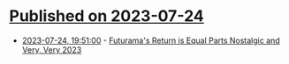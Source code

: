 # [Published on 2023-07-24](index.md)

* [2023-07-24, 19:51:00](https://soylentnews.org/article.pl?sid=23/07/24/0044245&from=rss) - [Futurama's Return is Equal Parts Nostalgic and Very, Very 2023](https://soylentnews.org/article.pl?sid=23/07/24/0044245&from=rss)
